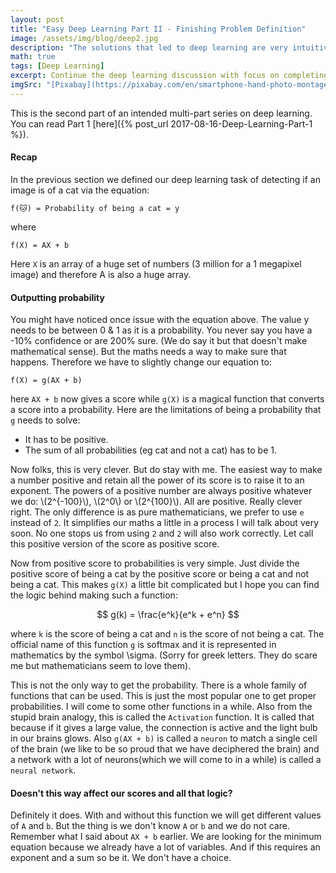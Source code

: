 ```yaml
---
layout: post
title: "Easy Deep Learning Part II - Finishing Problem Definition"
image: /assets/img/blog/deep2.jpg
description: "The solutions that led to deep learning are very intuitive. It grows very organically into what it actually comes out to be."
math: true
tags: [Deep Learning]
excerpt: Continue the deep learning discussion with focus on completing the intuition.
imgSrc: "[Pixabay](https://pixabay.com/en/smartphone-hand-photo-montage-faces-1445489/)"
---
```


This is the second part of an intended multi-part series on deep learning. You can read Part 1 [here]({% post_url 2017-08-16-Deep-Learning-Part-1 %}).

#### Recap
In the previous section we defined our deep learning task of detecting if an image is of a cat via the equation:

```
f(🐱) = Probability of being a cat = y
```
where

```
f(X) = AX + b
```

Here `X` is an array of a huge set of numbers (3 million for a 1 megapixel image) and therefore A is also a huge array.

#### Outputting probability
You might have noticed once issue with the equation above. The value y needs to be between 0 & 1 as it is a probability. You never say you have a -10% confidence or are 200% sure. (We do say it but that doesn't make mathematical sense). But the maths needs a way to make sure that happens. Therefore we have to slightly change our equation to:

```
f(X) = g(AX + b)
```

here `AX + b` now gives a score while `g(X)` is a magical function that converts a score into a probability. Here are the limitations of being a probability that `g` needs to solve:
* It has to be positive.
* The sum of all probabilities (eg cat and not a cat) has to be 1.

Now folks, this is very clever. But do stay with me. The easiest way to make a number positive and retain all the power of its score is to raise it to an exponent. The powers of a positive number are always positive whatever we do: \\(2^{-100}\\), \\(2^0\\) or \\(2^{100}\\). All are positive. Really clever right. The only difference is as pure mathematicians, we prefer to use `e` instead of `2`. It simplifies our maths a little in a process I will talk about very soon. No one stops us from using `2` and `2` will also work correctly. Let call this positive version of the score as positive score.

Now from positive score to probabilities is very simple. Just divide the positive score of being a cat by the positive score or being a cat and not being a cat. This makes `g(X)` a little bit complicated but I hope you can find the logic behind making such a function:

$$
g(k) = \frac{e^k}{e^k + e^n}
$$

where `k` is the score of being a cat and `n` is the score of not being a cat. The official name of this function `g` is softmax and it is represented in mathematics by the symbol \sigma. (Sorry for greek letters. They do scare me but mathematicians seem to love them).

This is not the only way to get the probability. There is a whole family of functions that can be used. This is just the most popular one to get proper probabilities. I will come to some other functions in a while. Also from the stupid brain analogy, this is called the `Activation` function. It is called that because if it gives a large value, the connection is active and the light bulb in our brains glows. Also `g(AX + b)` is called a `neuron` to match a single cell of the brain (we like to be so proud that we have deciphered the brain) and a network with a lot of neurons(which we will come to in a while) is called a `neural network`.

#### Doesn't this way affect our scores and all that logic?
Definitely it does. With and without this function we will get different values of `A` and `b`. But the thing is we don't know `A` or `b` and we do not care. Remember what I said about `AX + b` earlier. We are looking for the minimum equation because we already have a lot of variables. And if this requires an exponent and a sum so be it. We don't have a choice.
